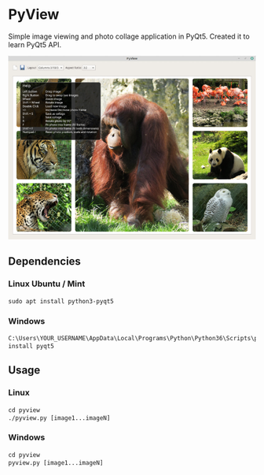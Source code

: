 # PyView

Simple image viewing and photo collage application in PyQt5.
Created it to learn PyQt5 API.

![Screenshot](images/pyview-screenshot.jpg?raw=true "PyView")

## Dependencies

### Linux Ubuntu / Mint

    sudo apt install python3-pyqt5

### Windows

    C:\Users\YOUR_USERNAME\AppData\Local\Programs\Python\Python36\Scripts\pip3 install pyqt5

## Usage

### Linux

    cd pyview
    ./pyview.py [image1...imageN]

### Windows

    cd pyview
    pyview.py [image1...imageN]
